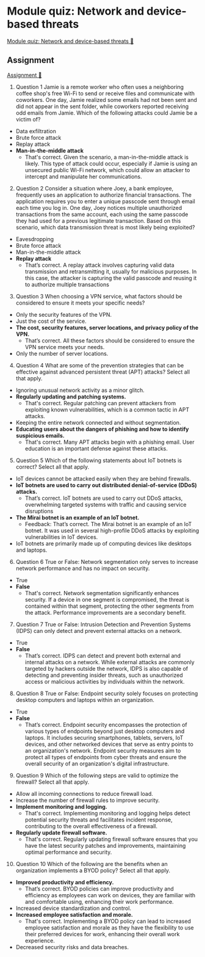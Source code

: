 # Module quiz: Network and device-based threats

[Module quiz: Network and device-based threats 🔗](https://www.coursera.org/learn/cybersecurity-threat-vectors-and-mitigation/assignment-submission/WMpKP/module-quiz-network-and-device-based-threats)

## Assignment

[Assignment 🔗](https://www.coursera.org/learn/cybersecurity-threat-vectors-and-mitigation/assignment-submission/WMpKP/module-quiz-network-and-device-based-threats/attempt)

1.  Question 1
    Jamie is a remote worker who often uses a neighboring coffee shop's free Wi-Fi to send or receive files and communicate with coworkers. One day, Jamie realized some emails had not been sent and did not appear in the sent folder, while coworkers reported receiving odd emails from Jamie. Which of the following attacks could Jamie be a victim of?

- Data exfiltration
- Brute force attack
- Replay attack
- **Man-in-the-middle attack**
  - That's correct. Given the scenario, a man-in-the-middle attack is likely. This type of attack could occur, especially if Jamie is using an unsecured public Wi-Fi network, which could allow an attacker to intercept and manipulate her communications.

2. Question 2
   Consider a situation where Joey, a bank employee, frequently uses an application to authorize financial transactions. The application requires you to enter a unique passcode sent through email each time you log in. One day, Joey notices multiple unauthorized transactions from the same account, each using the same passcode they had used for a previous legitimate transaction. Based on this scenario, which data transmission threat is most likely being exploited?

- Eavesdropping
- Brute force attack
- Man-in-the-middle attack
- **Replay attack**
  - That’s correct. A replay attack involves capturing valid data transmission and retransmitting it, usually for malicious purposes. In this case, the attacker is capturing the valid passcode and reusing it to authorize multiple transactions

3. Question 3
   When choosing a VPN service, what factors should be considered to ensure it meets your specific needs?

- Only the security features of the VPN.
- Just the cost of the service.
- **The cost, security features, server locations, and privacy policy of the VPN.**
  - That’s correct. All these factors should be considered to ensure the VPN service meets your needs.
- Only the number of server locations.

4. Question 4
   What are some of the prevention strategies that can be effective against advanced persistent threat (APT) attacks? Select all that apply.

- Ignoring unusual network activity as a minor glitch.
- **Regularly updating and patching systems.**
  - That's correct. Regular patching can prevent attackers from exploiting known vulnerabilities, which is a common tactic in APT attacks.
- Keeping the entire network connected and without segmentation.
- **Educating users about the dangers of phishing and how to identify suspicious emails.**
  - That's correct. Many APT attacks begin with a phishing email. User education is an important defense against these attacks.

5. Question 5
   Which of the following statements about IoT botnets is correct? Select all that apply.

- IoT devices cannot be attacked easily when they are behind firewalls.
- **IoT botnets are used to carry out distributed denial-of-service (DDoS) attacks.**
  - That’s correct. IoT botnets are used to carry out DDoS attacks, overwhelming targeted systems with traffic and causing service disruptions
- **The Mirai botnet is an example of an IoT botnet.**
  - Feedback: That’s correct. The Mirai botnet is an example of an IoT botnet. It was used in several high-profile DDoS attacks by exploiting vulnerabilities in IoT devices.
- IoT botnets are primarily made up of computing devices like desktops and laptops.

6. Question 6
   True or False: Network segmentation only serves to increase network performance and has no impact on security.

- True
- **False**
  - That's correct. Network segmentation significantly enhances security. If a device in one segment is compromised, the threat is contained within that segment, protecting the other segments from the attack. Performance improvements are a secondary benefit.

7. Question 7
   True or False: Intrusion Detection and Prevention Systems (IDPS) can only detect and prevent external attacks on a network.

- True
- **False**
  - That’s correct. IDPS can detect and prevent both external and internal attacks on a network. While external attacks are commonly targeted by hackers outside the network, IDPS is also capable of detecting and preventing insider threats, such as unauthorized access or malicious activities by individuals within the network.

8. Question 8
   True or False: Endpoint security solely focuses on protecting desktop computers and laptops within an organization.

- True
- **False**
  - That’s correct. Endpoint security encompasses the protection of various types of endpoints beyond just desktop computers and laptops. It includes securing smartphones, tablets, servers, IoT devices, and other networked devices that serve as entry points to an organization's network. Endpoint security measures aim to protect all types of endpoints from cyber threats and ensure the overall security of an organization's digital infrastructure.

9. Question 9
   Which of the following steps are valid to optimize the firewall? Select all that apply.

- Allow all incoming connections to reduce firewall load.
- Increase the number of firewall rules to improve security.
- **Implement monitoring and logging.**
  - That's correct. Implementing monitoring and logging helps detect potential security threats and facilitates incident response, contributing to the overall effectiveness of a firewall.
- **Regularly update firewall software.**
  - That's correct. Regularly updating firewall software ensures that you have the latest security patches and improvements, maintaining optimal performance and security.

10. Question 10
    Which of the following are the benefits when an organization implements a BYOD policy? Select all that apply.

- **Improved productivity and efficiency.**
  - That’s correct. BYOD policies can improve productivity and efficiency as employees can work on devices, they are familiar with and comfortable using, enhancing their work performance.
- Increased device standardization and control.
- **Increased employee satisfaction and morale.**
  - That's correct. Implementing a BYOD policy can lead to increased employee satisfaction and morale as they have the flexibility to use their preferred devices for work, enhancing their overall work experience.
- Decreased security risks and data breaches.
